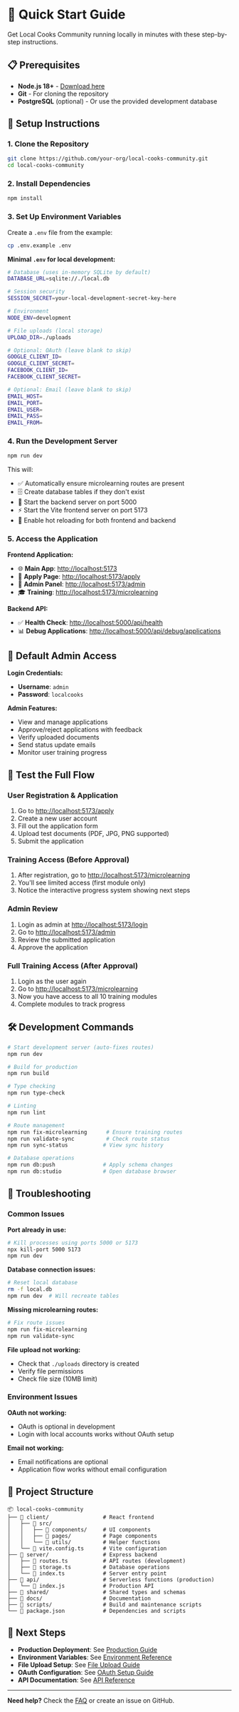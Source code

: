 # 🚀 Quick Start Guide

Get Local Cooks Community running locally in minutes with these step-by-step instructions.

## 📋 Prerequisites

- **Node.js 18+** - [Download here](https://nodejs.org/)
- **Git** - For cloning the repository
- **PostgreSQL** (optional) - Or use the provided development database

## 🔧 Setup Instructions

### 1. Clone the Repository
```bash
git clone https://github.com/your-org/local-cooks-community.git
cd local-cooks-community
```

### 2. Install Dependencies
```bash
npm install
```

### 3. Set Up Environment Variables
Create a `.env` file from the example:
```bash
cp .env.example .env
```

**Minimal `.env` for local development:**
```bash
# Database (uses in-memory SQLite by default)
DATABASE_URL=sqlite://./local.db

# Session security
SESSION_SECRET=your-local-development-secret-key-here

# Environment
NODE_ENV=development

# File uploads (local storage)
UPLOAD_DIR=./uploads

# Optional: OAuth (leave blank to skip)
GOOGLE_CLIENT_ID=
GOOGLE_CLIENT_SECRET=
FACEBOOK_CLIENT_ID=
FACEBOOK_CLIENT_SECRET=

# Optional: Email (leave blank to skip)
EMAIL_HOST=
EMAIL_PORT=
EMAIL_USER=
EMAIL_PASS=
EMAIL_FROM=
```

### 4. Run the Development Server
```bash
npm run dev
```

This will:
- ✅ Automatically ensure microlearning routes are present
- 🗄️ Create database tables if they don't exist
- 🚀 Start the backend server on port 5000
- ⚡ Start the Vite frontend server on port 5173
- 🔄 Enable hot reloading for both frontend and backend

### 5. Access the Application

**Frontend Application:**
- 🌐 **Main App**: [http://localhost:5173](http://localhost:5173)
- 📝 **Apply Page**: [http://localhost:5173/apply](http://localhost:5173/apply)
- 👤 **Admin Panel**: [http://localhost:5173/admin](http://localhost:5173/admin)
- 🎓 **Training**: [http://localhost:5173/microlearning](http://localhost:5173/microlearning)

**Backend API:**
- ✅ **Health Check**: [http://localhost:5000/api/health](http://localhost:5000/api/health)
- 📊 **Debug Applications**: [http://localhost:5000/api/debug/applications](http://localhost:5000/api/debug/applications)

## 👤 Default Admin Access

**Login Credentials:**
- **Username**: `admin`
- **Password**: `localcooks`

**Admin Features:**
- View and manage applications
- Approve/reject applications with feedback
- Verify uploaded documents
- Send status update emails
- Monitor user training progress

## 🎯 Test the Full Flow

### User Registration & Application
1. Go to [http://localhost:5173/apply](http://localhost:5173/apply)
2. Create a new user account
3. Fill out the application form
4. Upload test documents (PDF, JPG, PNG supported)
5. Submit the application

### Training Access (Before Approval)
1. After registration, go to [http://localhost:5173/microlearning](http://localhost:5173/microlearning)
2. You'll see limited access (first module only)
3. Notice the interactive progress system showing next steps

### Admin Review
1. Login as admin at [http://localhost:5173/login](http://localhost:5173/login)
2. Go to [http://localhost:5173/admin](http://localhost:5173/admin)
3. Review the submitted application
4. Approve the application

### Full Training Access (After Approval)
1. Login as the user again
2. Go to [http://localhost:5173/microlearning](http://localhost:5173/microlearning)
3. Now you have access to all 10 training modules
4. Complete modules to track progress

## 🛠️ Development Commands

```bash
# Start development server (auto-fixes routes)
npm run dev

# Build for production
npm run build

# Type checking
npm run type-check

# Linting
npm run lint

# Route management
npm run fix-microlearning      # Ensure training routes
npm run validate-sync          # Check route status
npm run sync-status           # View sync history

# Database operations
npm run db:push               # Apply schema changes
npm run db:studio             # Open database browser
```

## 🐛 Troubleshooting

### Common Issues

**Port already in use:**
```bash
# Kill processes using ports 5000 or 5173
npx kill-port 5000 5173
npm run dev
```

**Database connection issues:**
```bash
# Reset local database
rm -f local.db
npm run dev  # Will recreate tables
```

**Missing microlearning routes:**
```bash
# Fix route issues
npm run fix-microlearning
npm run validate-sync
```

**File upload not working:**
- Check that `./uploads` directory is created
- Verify file permissions
- Check file size (10MB limit)

### Environment Issues

**OAuth not working:**
- OAuth is optional in development
- Login with local accounts works without OAuth setup

**Email not working:**
- Email notifications are optional
- Application flow works without email configuration

## 📁 Project Structure

```
📦 local-cooks-community
├── 📁 client/                 # React frontend
│   ├── 📁 src/
│   │   ├── 📁 components/     # UI components
│   │   ├── 📁 pages/          # Page components
│   │   └── 📁 utils/          # Helper functions
│   └── 📄 vite.config.ts      # Vite configuration
├── 📁 server/                 # Express backend
│   ├── 📄 routes.ts           # API routes (development)
│   ├── 📄 storage.ts          # Database operations
│   └── 📄 index.ts            # Server entry point
├── 📁 api/                    # Serverless functions (production)
│   └── 📄 index.js            # Production API
├── 📁 shared/                 # Shared types and schemas
├── 📁 docs/                   # Documentation
├── 📁 scripts/                # Build and maintenance scripts
└── 📄 package.json            # Dependencies and scripts
```

## 🔗 Next Steps

- **Production Deployment**: See [Production Guide](./production-guide.md)
- **Environment Variables**: See [Environment Reference](./env-reference.md)
- **File Upload Setup**: See [File Upload Guide](./file-upload-guide.md)
- **OAuth Configuration**: See [OAuth Setup Guide](./oauth-setup.md)
- **API Documentation**: See [API Reference](./api-reference.md)

---

**Need help?** Check the [FAQ](./faq.md) or create an issue on GitHub. 